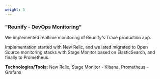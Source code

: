 ```yaml
---
weight: 5
---
```


### "Reunify - DevOps Monitoring"

We implemented realtime monitoring of Reunify's Trace production app.

Implementation started with New Relic, and we lated migrated to Open Source monitoring stacks with Stage Monitor based on ElasticSearch, and finally to Prometheus.

**Technologies/Tools:** New Relic, Stage Monitor - Kibana, Prometheus - Grafana 
